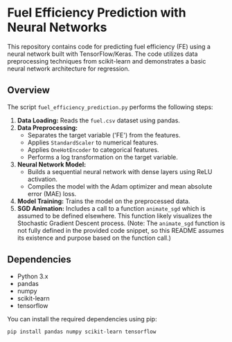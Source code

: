 # Fuel Efficiency Prediction with Neural Networks

This repository contains code for predicting fuel efficiency (FE) using a neural network built with TensorFlow/Keras. The code utilizes data preprocessing techniques from scikit-learn and demonstrates a basic neural network architecture for regression.

## Overview

The script `fuel_efficiency_prediction.py` performs the following steps:

1.  **Data Loading:** Reads the `fuel.csv` dataset using pandas.
2.  **Data Preprocessing:**
    * Separates the target variable ('FE') from the features.
    * Applies `StandardScaler` to numerical features.
    * Applies `OneHotEncoder` to categorical features.
    * Performs a log transformation on the target variable.
3.  **Neural Network Model:**
    * Builds a sequential neural network with dense layers using ReLU activation.
    * Compiles the model with the Adam optimizer and mean absolute error (MAE) loss.
4.  **Model Training:** Trains the model on the preprocessed data.
5.  **SGD Animation:** Includes a call to a function `animate_sgd` which is assumed to be defined elsewhere. This function likely visualizes the Stochastic Gradient Descent process. (Note: The `animate_sgd` function is not fully defined in the provided code snippet, so this README assumes its existence and purpose based on the function call.)

## Dependencies

* Python 3.x
* pandas
* numpy
* scikit-learn
* tensorflow

You can install the required dependencies using pip:

```bash
pip install pandas numpy scikit-learn tensorflow
